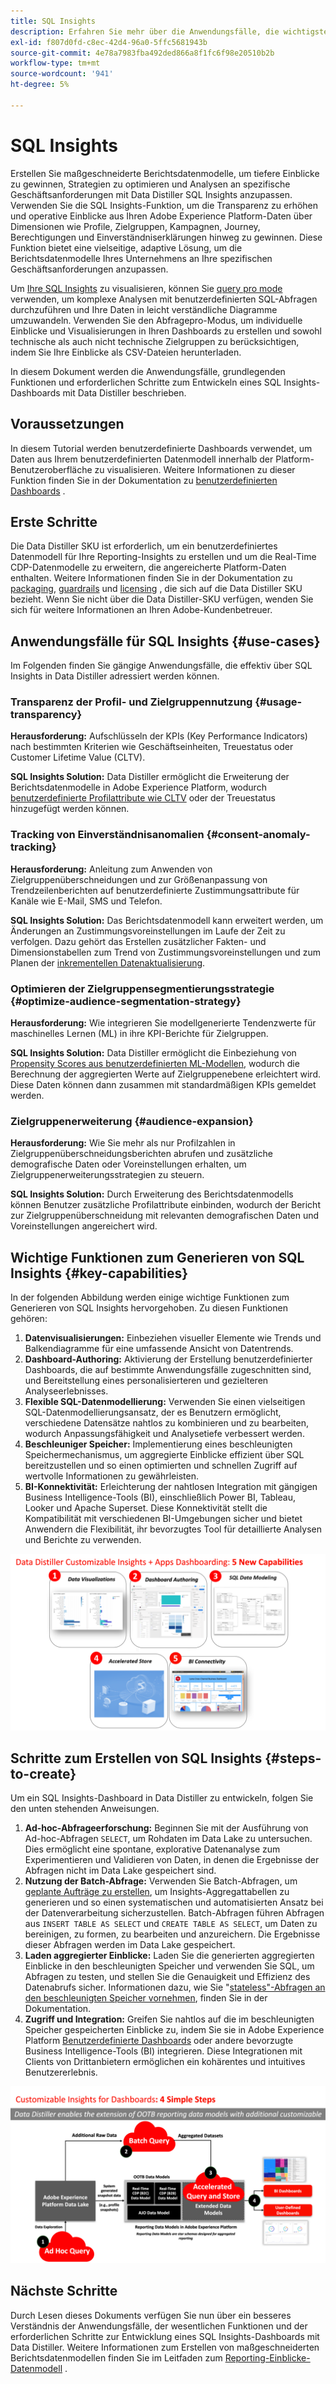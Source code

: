 ```yaml
---
title: SQL Insights
description: Erfahren Sie mehr über die Anwendungsfälle, die wichtigsten Funktionen und erforderlichen Schritte zur Entwicklung eines SQL Insights-Dashboards mit Data Distiller. Erfahren Sie, wie die SQL Insights-Funktion in Data Distiller die Transparenz verbessert und betriebliche Einblicke in verschiedene Dimensionen wie Profile, Zielgruppen, Kampagnen, Journey, Berechtigungen und Einverständniserklärungen erhält.
exl-id: f807d0fd-c8ec-42d4-96a0-5ffc5681943b
source-git-commit: 4e78a7983fba492ded866a8f1fc6f98e20510b2b
workflow-type: tm+mt
source-wordcount: '941'
ht-degree: 5%

---
```


# SQL Insights

Erstellen Sie maßgeschneiderte Berichtsdatenmodelle, um tiefere Einblicke zu gewinnen, Strategien zu optimieren und Analysen an spezifische Geschäftsanforderungen mit Data Distiller SQL Insights anzupassen. Verwenden Sie die SQL Insights-Funktion, um die Transparenz zu erhöhen und operative Einblicke aus Ihren Adobe Experience Platform-Daten über Dimensionen wie Profile, Zielgruppen, Kampagnen, Journey, Berechtigungen und Einverständniserklärungen hinweg zu gewinnen. Diese Funktion bietet eine vielseitige, adaptive Lösung, um die Berichtsdatenmodelle Ihres Unternehmens an Ihre spezifischen Geschäftsanforderungen anzupassen.

Um [Ihre SQL Insights](../../../dashboards/data-distiller/sql-insights/overview.md) zu visualisieren, können Sie [query pro mode](../../../dashboards/data-distiller/query-pro-mode/overview.md) verwenden, um komplexe Analysen mit benutzerdefinierten SQL-Abfragen durchzuführen und Ihre Daten in leicht verständliche Diagramme umzuwandeln. Verwenden Sie den Abfragepro-Modus, um individuelle Einblicke und Visualisierungen in Ihren Dashboards zu erstellen und sowohl technische als auch nicht technische Zielgruppen zu berücksichtigen, indem Sie Ihre Einblicke als CSV-Dateien herunterladen.

In diesem Dokument werden die Anwendungsfälle, grundlegenden Funktionen und erforderlichen Schritte zum Entwickeln eines SQL Insights-Dashboards mit Data Distiller beschrieben.

## Voraussetzungen

In diesem Tutorial werden benutzerdefinierte Dashboards verwendet, um Daten aus Ihrem benutzerdefinierten Datenmodell innerhalb der Platform-Benutzeroberfläche zu visualisieren. Weitere Informationen zu dieser Funktion finden Sie in der Dokumentation zu [benutzerdefinierten Dashboards](../../../dashboards/user-defined-dashboards.md) .

## Erste Schritte

Die Data Distiller SKU ist erforderlich, um ein benutzerdefiniertes Datenmodell für Ihre Reporting-Insights zu erstellen und um die Real-Time CDP-Datenmodelle zu erweitern, die angereicherte Platform-Daten enthalten. Weitere Informationen finden Sie in der Dokumentation zu [packaging](../../packaging.md), [guardrails](../../guardrails.md#query-accelerated-store) und [licensing](../../data-distiller/license-usage.md) , die sich auf die Data Distiller SKU bezieht. Wenn Sie nicht über die Data Distiller-SKU verfügen, wenden Sie sich für weitere Informationen an Ihren Adobe-Kundenbetreuer.

## Anwendungsfälle für SQL Insights {#use-cases}

Im Folgenden finden Sie gängige Anwendungsfälle, die effektiv über SQL Insights in Data Distiller adressiert werden können.

### Transparenz der Profil- und Zielgruppennutzung {#usage-transparency}

**Herausforderung:** Aufschlüsseln der KPIs (Key Performance Indicators) nach bestimmten Kriterien wie Geschäftseinheiten, Treuestatus oder Customer Lifetime Value (CLTV).

**SQL Insights Solution:** Data Distiller ermöglicht die Erweiterung der Berichtsdatenmodelle in Adobe Experience Platform, wodurch [ benutzerdefinierte Profilattribute wie CLTV](../../use-cases/customer-lifetime-value.md) oder der Treuestatus hinzugefügt werden können.

### Tracking von Einverständnisanomalien {#consent-anomaly-tracking}

**Herausforderung:** Anleitung zum Anwenden von Zielgruppenüberschneidungen und zur Größenanpassung von Trendzeilenberichten auf benutzerdefinierte Zustimmungsattribute für Kanäle wie E-Mail, SMS und Telefon.

**SQL Insights Solution:** Das Berichtsdatenmodell kann erweitert werden, um Änderungen an Zustimmungsvoreinstellungen im Laufe der Zeit zu verfolgen. Dazu gehört das Erstellen zusätzlicher Fakten- und Dimensionstabellen zum Trend von Zustimmungsvoreinstellungen und zum Planen der [inkrementellen Datenaktualisierung](../../key-concepts/incremental-load.md).

### Optimieren der Zielgruppensegmentierungsstrategie {#optimize-audience-segmentation-strategy}

**Herausforderung:** Wie integrieren Sie modellgenerierte Tendenzwerte für maschinelles Lernen (ML) in ihre KPI-Berichte für Zielgruppen.

**SQL Insights Solution:** Data Distiller ermöglicht die Einbeziehung von [Propensity Scores aus benutzerdefinierten ML-Modellen](../../use-cases/propensity-score.md), wodurch die Berechnung der aggregierten Werte auf Zielgruppenebene erleichtert wird. Diese Daten können dann zusammen mit standardmäßigen KPIs gemeldet werden.

### Zielgruppenerweiterung {#audience-expansion}

**Herausforderung:** Wie Sie mehr als nur Profilzahlen in Zielgruppenüberschneidungsberichten abrufen und zusätzliche demografische Daten oder Voreinstellungen erhalten, um Zielgruppenerweiterungsstrategien zu steuern.

**SQL Insights Solution:** Durch Erweiterung des Berichtsdatenmodells können Benutzer zusätzliche Profilattribute einbinden, wodurch der Bericht zur Zielgruppenüberschneidung mit relevanten demografischen Daten und Voreinstellungen angereichert wird.

## Wichtige Funktionen zum Generieren von SQL Insights {#key-capabilities}

In der folgenden Abbildung werden einige wichtige Funktionen zum Generieren von SQL Insights hervorgehoben. Zu diesen Funktionen gehören:

1. **Datenvisualisierungen:** Einbeziehen visueller Elemente wie Trends und Balkendiagramme für eine umfassende Ansicht von Datentrends.
1. **Dashboard-Authoring:** Aktivierung der Erstellung benutzerdefinierter Dashboards, die auf bestimmte Anwendungsfälle zugeschnitten sind, und Bereitstellung eines personalisierteren und gezielteren Analyseerlebnisses.
1. **Flexible SQL-Datenmodellierung:** Verwenden Sie einen vielseitigen SQL-Datenmodellierungsansatz, der es Benutzern ermöglicht, verschiedene Datensätze nahtlos zu kombinieren und zu bearbeiten, wodurch Anpassungsfähigkeit und Analysetiefe verbessert werden.
1. **Beschleuniger Speicher:** Implementierung eines beschleunigten Speichermechanismus, um aggregierte Einblicke effizient über SQL bereitzustellen und so einen optimierten und schnellen Zugriff auf wertvolle Informationen zu gewährleisten.
1. **BI-Konnektivität:** Erleichterung der nahtlosen Integration mit gängigen Business Intelligence-Tools (BI), einschließlich Power BI, Tableau, Looker und Apache Superset. Diese Konnektivität stellt die Kompatibilität mit verschiedenen BI-Umgebungen sicher und bietet Anwendern die Flexibilität, ihr bevorzugtes Tool für detaillierte Analysen und Berichte zu verwenden.

![ Visuelle Darstellungen der wichtigsten Funktionen von Data Distiller SQL Insights.](../../images/data-distiller/sql-insights/key-capabilities-of-customizable-insights.png)

## Schritte zum Erstellen von SQL Insights {#steps-to-create}

Um ein SQL Insights-Dashboard in Data Distiller zu entwickeln, folgen Sie den unten stehenden Anweisungen.

1. **Ad-hoc-Abfrageerforschung:** Beginnen Sie mit der Ausführung von Ad-hoc-Abfragen `SELECT`, um Rohdaten im Data Lake zu untersuchen. Dies ermöglicht eine spontane, explorative Datenanalyse zum Experimentieren und Validieren von Daten, in denen die Ergebnisse der Abfragen nicht im Data Lake gespeichert sind.
1. **Nutzung der Batch-Abfrage:** Verwenden Sie Batch-Abfragen, um [geplante Aufträge zu erstellen](../../api/scheduled-queries.md#create-a-new-scheduled-query), um Insights-Aggregattabellen zu generieren und so einen systematischen und automatisierten Ansatz bei der Datenverarbeitung sicherzustellen. Batch-Abfragen führen Abfragen aus `INSERT TABLE AS SELECT` und `CREATE TABLE AS SELECT`, um Daten zu bereinigen, zu formen, zu bearbeiten und anzureichern. Die Ergebnisse dieser Abfragen werden im Data Lake gespeichert.
1. **Laden aggregierter Einblicke:** Laden Sie die generierten aggregierten Einblicke in den beschleunigten Speicher und verwenden Sie SQL, um Abfragen zu testen, und stellen Sie die Genauigkeit und Effizienz des Datenabrufs sicher. Informationen dazu, wie Sie &quot;[stateless&quot;-Abfragen an den beschleunigten Speicher vornehmen](../../api/accelerated-queries.md), finden Sie in der Dokumentation.
1. **Zugriff und Integration:** Greifen Sie nahtlos auf die im beschleunigten Speicher gespeicherten Einblicke zu, indem Sie sie in Adobe Experience Platform [Benutzerdefinierte Dashboards](../../../dashboards/user-defined-dashboards.md) oder andere bevorzugte Business Intelligence-Tools (BI) integrieren. Diese Integrationen mit Clients von Drittanbietern ermöglichen ein kohärentes und intuitives Benutzererlebnis.

![Eine Infografik, die die vier Schritte zur SQL Insights-Anleitung in Data Distiller veranschaulicht.](../../images/data-distiller/sql-insights/steps-to-customizable-insights.png)

## Nächste Schritte

Durch Lesen dieses Dokuments verfügen Sie nun über ein besseres Verständnis der Anwendungsfälle, der wesentlichen Funktionen und der erforderlichen Schritte zur Entwicklung eines SQL Insights-Dashboards mit Data Distiller. Weitere Informationen zum Erstellen von maßgeschneiderten Berichtsdatenmodellen finden Sie im Leitfaden zum [Reporting-Einblicke-Datenmodell](./reporting-insights-data-model.md) .
